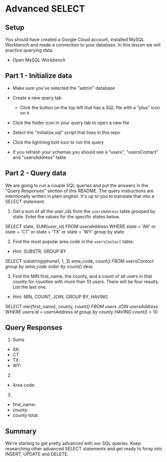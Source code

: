 # Advanced SELECT

## Setup

You should have created a Google Cloud account, installed MySQL Workbench and made a connection to your database. In this lesson we will practice querying data.

* Open MySQL Workbench

## Part 1 - Initialize data

* Make sure you've selected the "admin" database

* Create a new query tab
  * Click the button on the top left that has a SQL file with a "plus" icon on it

* Click the folder icon in your query tab to open a new file

* Select the "initialize.sql" script that lives in this repo

* Click the lightning bolt icon to run the query

* If you refresh your schemas you should see a "users", "usersContact" and "usersAddress" table

## Part 2 - Query data

We are going to run a couple SQL queries and put the answers in the "Query Responses" section of this README. The query instructions are intentionally written in plain english. It's up to you to translate that into a SELECT statement.

1. Get a sum of all the user_ids from the `usersAddress` table grouped by state. Enter the values for the specific states below.

SELECT state, SUM(user_id) FROM usersAddress
WHERE state = 'AK' or state = 'CT' or state = 'TX' or state = 'WY'
group by state

2. Find the most popular area code in the `usersContact` table. 
  * Hint: SUBSTR, GROUP BY

SELECT substring(phone1, 1, 3) area_code, count(*)
FROM usersContact
group by area_code
order by
count(*) desc

3. Find the MIN first_name, the county, and a count of all users in that county for counties with more than 10 users. There will be four results. List the last one. 
  * Hint: MIN, COUNT, JOIN, GROUP BY, HAVING

SELECT min(first_name), county, count(*)
FROM users
JOIN usersAddress
WHERE users.id = usersAddress.id
group by county
HAVING count(*) > 10


## Query Responses

1. Sums
  * AK:
  * CT
  * TX:
  * WY:

2.
  * Area code:

3.
  * first_name:
  * county:
  * county total:


## Summary

We're starting to get pretty advanced with our SQL queries. Keep researching other advanced SELECT statements and get ready to foray into INSERT, UPDATE and DELETE.